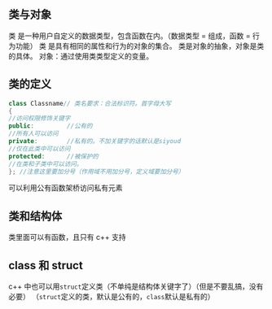 ## 类与对象
类 是一种用户自定义的数据类型，包含函数在内。（数据类型 = 组成，函数 = 行为功能）
类 是具有相同的属性和行为的对象的集合。
类是对象的抽象，对象是类的具体。
对象：通过使用类类型定义的变量。

## 类的定义
```cpp
class Classname// 类名要求：合法标识符。首字母大写
{
//访问权限修饰关键字
public:         //公有的
//所有人可以访问
private:        //私有的。不加关键字的话默认是siyoud
//仅在此类中可以访问
protected:      //被保护的
//在类和子类中可以访问。
}; //注意这里要加分号（作用域不用加分号，定义域要加分号）
```
可以利用公有函数架桥访问私有元素

## 类和结构体
类里面可以有函数，且只有 c++ 支持
## class 和 struct
c++ 中也可以用`struct`定义类（不单纯是结构体关键字了）（但是不要乱搞，没有必要）
（`struct`定义的类，默认是公有的，`class`默认是私有的）












